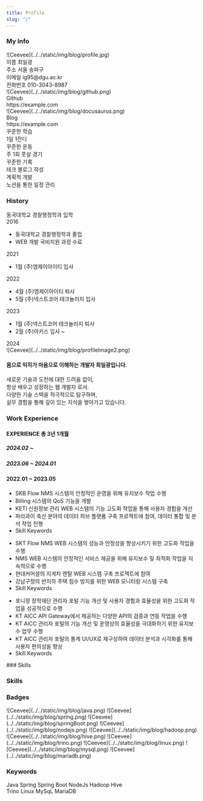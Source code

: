 ```yaml
---
title: Profile
slug: "/"
---
```


### My Info
<div>
    <div class="myInfoContainer">
        <div class="box">
            <div class="profileContainer">
                ![Ceevee](../../static/img/blog/profile.jpg)
            </div>
            <div class="infoItem">
                <span>이름</span>
                <span>최일광</span>
            </div>
            <div class="infoItem">
                <span>주소</span>
                <span>서울 송파구</span>
            </div>
            <div class="infoItem">
                <span>이메일</span>
                <span>ig95@dgu.ac.kr</span>
            </div>
            <div class="infoItem">
                <span>전화번호</span>
                <span>010-3043-8987</span>
            </div>
        </div>
        <div class="divider"></div>
        <div class="box">
            <div style={{ display: 'flex', alignItems: 'center' }} class="profileBackground">
                <div class="githubImage">
                    ![Ceevee](../../static/img/blog/github.png)
                </div>
                <div style={{ marginLeft: '50px' }}>
                    <div class="gitlabStyle">Github</div>
                    <div class="gitlabStyle">https://example.com</div>
                </div>
            </div>
            <div style={{ display: 'flex', alignItems: 'center', marginTop:'1rem' }} class="profileBackground">
              <div class="githubImage">
                  ![Ceevee](../../static/img/blog/docusaurus.png)
              </div>
              <div style={{ marginLeft: '50px' }} >
                  <div class="gitlabStyle">Blog</div>
                  <div class="gitlabStyle">https://example.com</div>
              </div>
           </div>
           <div style={{ display: 'flex', flexDirection: 'column', gap: '1rem', alignItems: 'center', marginTop: '4rem' }}>
            <div style={{ display: 'flex', justifyContent: 'space-between', width: '100%' }}>
              <div style={{ textAlign: 'right', position: 'relative' }}>
                <div class="circle"></div>
                <div class="styleContent">
                  <div class="styleFont">꾸준한 학습</div>
                  <div class="fontStyleSize">1일 1잔디</div>
                </div>
              </div>
              <div style={{ textAlign: 'left', position: 'relative' }}>
                <div class="circle1"></div>
                <div class="styleContent1">
                  <div class="styleFont">꾸준한 운동</div>
                  <div class="fontStyleSize">주 1회 풋살 경기</div>
                </div>
              </div>
            </div>
            <div style={{ display: 'flex', justifyContent: 'space-between', width: '100%' }}>
              <div style={{ textAlign: 'right', position: 'relative' }}>
                <div class="circle2"></div>
                <div class="styleContent2">
                  <div class="styleFont">꾸준한 기록</div>
                  <div class="fontStyleSize">테크 블로그 작성</div>
                </div>
              </div>
              <div style={{ textAlign: 'left', position: 'relative' ,left:'1rem'}}>
                <div class="circle3"></div>
                <div class="styleContent3">
                  <div class="styleFont">계획적 개발</div>
                  <div class="fontStyleSize">노션을 통한 일정 관리</div>
                </div>
              </div>
            </div>
          </div>
        </div>
    </div>
</div>

### History
<div class="myInfoContainer2">
    <div class="historyLine">
        <div class="yearStyle1">
            <div class="perpendicular">
                <span>동국대학교 경찰행정학과 입학</span>
            </div>
            <span class="spanYear">2016</span>
        </div>
        <div class="yearStyle2">
            <div class="perpendicular2">
                <ul>
                    <li>동국대학교 경찰행정학과 졸업</li>
                    <li>WEB 개발 국비지원 과정 수료</li>
                </ul>
            </div>
            <span>2021</span>
        </div>
        <div class="yearStyle3">
           <div class="perpendicular3">
                <ul>
                    <li>1월 (주)엠제이아이티 입사</li>
                </ul>
            </div>
            <span>2022</span>
        </div>
        <div class="yearStyle4">
            <div class="perpendicular4">
                <ul>
                    <li>4월 (주)엠제이아이티 퇴사</li>
                    <li>5월 (주)넥스트코어 테크놀러지 입사</li>
                </ul>
            </div>
            <span>2023</span>
        </div>
        <div class="yearStyle5">
            <div class="perpendicular5">
                <ul>
                    <li>1월 (주)넥스트코어 테크놀러지 퇴사</li>
                    <li>2월 (주)아키스 입사 ~ </li>
                </ul>
            </div>
            <span>2024</span>
        </div>
    </div>
    <div class="footerHistory">
       <div class="profileImageStyle">
            ![Ceevee](../../static/img/blog/profileImage2.png)
            <div class="commentBubble">
                <h4>몸으로 익히가 마음으로 이해하는 <span>개발자 최일광</span>입니다.</h4>
            </div>
       </div>
        <div class="shortInfo">
           <div>
                새로운 기술과 도전에 대한 드려움 없이, <br/>항상 배우고 성장하는 웹 개발자 로서.<br/>
                다양한 기술 스택을 적극적으로 탐구하며, <br/>실무 경험을 통해 깊이 있는 지식을 쌓아가고 있습니다.
           </div>
        </div>
    </div>
</div>

### Work Experience
<div>
    <div class="myInfoContainer4">
        <div style={{ width: '13.5rem'}}>
            <div class="box2">
                <h4 class="headFont">EXPERIENCE <span class="headFontwidth">총 3년 1개월</span></h4>
            </div>
            <div class="profileContainer2">
                <h5 class="historyDateColor">2024.02 ~ </h5>
            </div>
            <div class="profileContainer3">
                <h5 class="historyDateColor">2023.06 ~ 2024.01 </h5>
            </div>
            <div class="profileContainer4">
                <h4 class="historyDateColor">2022.01 ~ 2023.05 </h4>
            </div>
        </div>
         <div class="divider2"></div>
         <div style={{ width: '35rem',height: '25rem'}} >
            <div>
                <div class="companyWork" >
                    <ul class="skillPosition">
                        <li>SKB Flow NMS 시스템의 안정적인 운영을 위해 유지보수 작업 수행</li>
                        <li>Billing 시스템의 QoS 기능을 개발</li>
                        <li>KETI 신원정보 관리 WEB 시스템의 기능 고도화 작업을 통해 사용자 경험을 개선</li>
                        <li>파라과이 축산 분야의 데이터 허브 플랫폼 구축 프로젝트에 참여, 데이터 통합 및 분석 작업 진행</li>
                        <li class="skillSet3">Skill Keywords</li>
                        <span class="skillKeyword7"></span>
                        <span class="skillKeyword8"></span>
                        <span class="skillKeyword9"></span>
                        <span class="skillKeyword10"></span>
                    </ul>
                </div>
                <div class="companyWork2">
                    <ul class="ulPosition">
                        <li>SKT Flow NMS WEB 시스템의 성능과 안정성을 향상시키기 위한 고도화 작업을 수행</li>
                        <li>NMS WEB 시스템의 안정적인 서비스 제공을 위해 유지보수 및 최적화 작업을 지속적으로 수행</li>
                        <li>현대커머셜의 지게차 렌탈 WEB 시스템 구축 프로젝트에 참여</li>
                        <li>강남구청의 반지하 주택 침수 방지를 위한 WEB 모니터링 시스템 구축</li>
                        <li class="skillSet2">Skill Keywords</li>
                        <span class="skillKeyword4"></span>
                        <span class="skillKeyword5"></span>
                        <span class="skillKeyword6"></span>
                    </ul>
                </div>
                <div class="companyWork3">
                    <ul class="ulPosition2">
                        <li class="liPosition">포니정 장학재단 관리자 포털 기능 개선 및 사용자 경험과 효율성을  위한 고도화 작업을 성공적으로 수행</li>
                        <li class="liPosition">KT AICC API Gateway에서 제공하는 다양한 API의 검증과 연동 작업을 수행</li>
                        <li class="liPosition">KT AICC 관리자 포털의 기능 개선 및 운영상의 효율성을 극대화하기 위한 유지보수 업무 수행</li>
                        <li class="liPosition">KT AICC 관리자 포털의 통계 UI/UX로 재구성하여 데이터 분석과 시각화를 통해 사용자 편의성을 향상</li>
                        <li class="skillSet4">Skill Keywords</li>
                        <span class="skillKeyword1"></span>
                        <span class="skillKeyword2"></span>
                        <span class="skillKeyword3"></span>
                    </ul>
                </div>
            </div>
         </div>
    </div>
</div>
### Skills
<div class="myInfoContainer3">
    <div class="historyLine2">
        <h3 class="skillStyle">Skills</h3>
    </div>
    <div>
        <div class="skillBadges">
            <span><h3>Badges</h3></span>
        </div>
        <div>
            <span class="skillImage"> ![Ceevee](../../static/img/blog/java.png)</span>
            <span class="skillImage2"> ![Ceevee](../../static/img/blog/spring.png)</span>
            <span class="skillImage"> ![Ceevee](../../static/img/blog/springBoot.png)</span>
            <span class="skillImage"> ![Ceevee](../../static/img/blog/nodejs.png)</span>
            <span class="skillImage2"> ![Ceevee](../../static/img/blog/hadoop.png)</span>
            <span class="skillImage2"> ![Ceevee](../../static/img/blog/hive.png)</span>
            <span class="skillImage"> ![Ceevee](../../static/img/blog/trino.png)</span>
            <span class="skillImage"> ![Ceevee](../../static/img/blog/linux.png)</span>
            <span class="skillImage"> ![Ceevee](../../static/img/blog/mysql.png)</span>
            <span class="skillImage"> ![Ceevee](../../static/img/blog/mariadb.png)</span>
        </div>
        <div class="skillKeywords">
            <span><h3>Keywords</h3> </span>
        </div>
         <div class="keywordDiv">
            <span class="keyword">Java</span>
            <span class="keyword">Spring</span>
            <span class="keyword">Spring Boot</span>
            <span class="keyword">NodeJs</span>
            <span class="keyword">Hadoop</span>
            <span class="keyword">Hive</span>
        </div>
         <div class="keywordDiv">
            <span class="keyword2">Trino</span>
            <span class="keyword2">Linux</span>
            <span class="keyword2">MySqL</span>
            <span class="keyword2">MariaDB</span>
        </div>
    </div>
</div>
<!-- ### Cloud and Networking -->

<!-- ### Programming

<div class="contentTableContainer">

|     | Topic                        | Date Last Updated |
| --- | ---------------------------- | ----------------- |
| 1   | [C](c-cheatsheet)            | December 23, 2020 |
| 2   | [Javascript](js-cheatsheet)  | August 1, 2021    |
| 3   | [Ruby](ruby-dependency-management) | October 23, 2021  |

</div>

### Tooling and OS

<div class="contentTableContainer">

|     | Topic                          | Date Last Updated |
| --- | ------------------------------ | ----------------- |
| 1   | [Git](git-cheatsheet)          | December 23, 2020 |
| 2   | [iTerm2](iterm2-cheatsheet)    | January 23, 2021  |
| 3   | [Ubuntu](os-ubuntu-cheatsheet) | December 23, 2020 |

</div>

### Web Development

<div class="contentTableContainer">

|     | Topic                        | Date Last Updated |
| --- | ---------------------------- | ----------------- |
| 1   | [MongoDB](mongodb-setup)     | December 23, 2020 |
| 2   | [NodeJS](nodejs-auto-reload) | December 23, 2020 |

</div> -->
